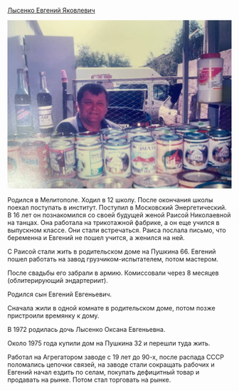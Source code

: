 [Лысенко Евгений Яковлевич](https://github.com/vinter-man/family/tree/main/people/pictures/%D0%9B%D1%8B%D1%81%D0%B5%D0%BD%D0%BA%D0%BE%20%D0%95%D0%B2%D0%B3%D0%B5%D0%BD%D0%B8%D0%B9%20%D0%AF%D0%BA%D0%BE%D0%B2%D0%BB%D0%B5%D0%B2%D0%B8%D1%87) 

![Лысенко Евгений Яковлевич](https://raw.githubusercontent.com/vinter-man/family/refs/heads/main/people/pictures/%D0%9B%D1%8B%D1%81%D0%B5%D0%BD%D0%BA%D0%BE%20%D0%95%D0%B2%D0%B3%D0%B5%D0%BD%D0%B8%D0%B9%20%D0%AF%D0%BA%D0%BE%D0%B2%D0%BB%D0%B5%D0%B2%D0%B8%D1%87/photo_2024-04-29_22-00-31.jpg)

Родился в Мелитополе. Ходил в 12 школу. После окончания школы поехал поступать в институт. Поступил в Московский Энергетический. В 16 лет он познакомился со своей будущей женой Раисой Николаевной на танцах. Она работала на трикотажной фабрике, а он еще учился в выпускном классе. Они стали встречаться. Раиса послала письмо, что беременна и Евгений не пошел учится, а женился на ней.

С Раисой стали жить в родительском доме на Пушкина 66. Евгений пошел работать на завод грузчиком-испытателем, потом мастером.

После свадьбы его забрали в армию. Комиссовали через 8 месяцев (облитерирующий эндартериит).

Родился сын Евгений Евгеньевич.

Сначала жили в одной комнате в родительском доме, потом позже пристроили времянку к дому.

В 1972 родилась дочь Лысенко Оксана Евгеньевна.

Около 1975 года купили дом на Пушкина 32 и перешли туда жить.

Работал на Агрегатором заводе с 19 лет до 90-х, после распада СССР поломались цепочки связей, на заводе стали сокращать рабочих и Евгений начал ездить по селам, покупать дефицитный товар и продавать на рынке. Потом стал торговать на рынке.